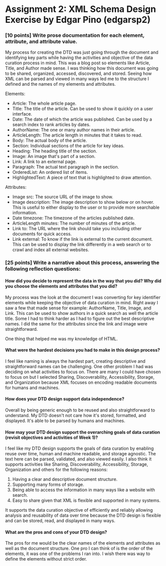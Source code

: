 # Assignment 2: XML Schema Design Exercise by Edgar Pino (edgarsp2)


### [10 points] Write prose documentation for each element, attribute, and attribute value.

My process for creating the DTD was just going through the document and identifying key parts while having the activities and objective of the data curation process in mind. 
This was a blog post so elements like Article, Title, and Author made sense. I was thinking how this document was going to be shared, organized, accessed, discovered, and stored. 
Seeing how XML can be parsed and viewed in many ways led me to the structure I defined and the names of my elements and attributes. 

Elements:
- Article: The whole article page.
- Title: The title of the article. Can be used to show it quickly on a user interface. 
- Date: The date of which the article was published. Can be used by a search index to rank articles by dates. 
- AuthorName: The one or many author names in their article.
- ArticleLength: The article length in minutes that it takes to read.
- Body: The actual body of the article.
- Section: Individual sections of the article for key ideas.
- Heading: The heading title of the section.
- Image: An image that's part of a section.
- Link: A link to an external page.
- Paragraph: The actual text paragraph in the section.
- OrderedList: An ordered list of items.
- HighlightedText: A piece of text that is highlighted to draw attention.

Attributes: 
- Image src: The source URL of the image to show. 
- Image description: The image description to show below or on hover. This is useful to either display to the user or to provide more searchable information. 
- Date timezone: The timezone of the articles published date. 
- ArticleLength minutes: The number of minutes of the article. 
- Link to: The URL where the link should take you including other documents for quick access.
- Link external: To know if the link is external to the current document. This can be used to display the link differently in a web search or to crawl and index all external websites. 

### [25 points] Write a narrative about this process, answering the following reflection questions:

#### How did you decide to represent the data in the way that you did? Why did you choose the elements and attributes that you did? 
My process was the look at the document I was converting for key identifier elements while keeping the objective of data curation in mind.
Right away I saw a few that made sense for example: AuthorName, Title, Image, and Link. This can be used to show authors in a quick search as well the article title.
Some I had to think harder as I had to figure out the best descriptive names. I did the same for the attributes since the link and image were straightforward.
 
One thing that helped me was my knowledge of HTML.


#### What were the hardest decisions you had to make in this design process?
I feel like naming is always the hardest part, creating descriptive and straightforward names can be challenging. 
One other problem I had was deciding on what activities to focus on.
There are many I could have chosen to focus on but I selected Sharing, Discoverability, Accessibility, Storage, and Organization 
because XML focuses on encoding readable documents for humans and machines.


#### How does your DTD design support data independence?
Overall by being generic enough to be reused and also straightforward to understand. My DTD doesn't not care how it's stored, formatted, and displayed.
It's able to be parsed by humans and machines.


#### How may your DTD design support the overarching goals of data curation (revisit objectives and activities of Week 1)?
I feel like my DTD design supports the goals of data curation by enabling reuse over time, human and machine readable, and storage agnostic.
The text here can be parsed, validated, and also viewed easily.
I also think it supports activities like Sharing, Discoverability, Accessibility, Storage, Organization and others for the following reasons:
 
1. Having a clear and descriptive document structure.
2. Supporting many forms of storage.
3. Being able to access the information in many ways like a website with search.
4. Easy to share given that XML is flexible and supported in many systems.
 
It supports the data curation objective of efficiently and reliably allowing analysis and reusability of data over time because the DTD design is flexible 
and can be stored, read, and displayed in many ways. 


#### What are the pros and cons of your DTD design?
The pros for me would be the clear names of the elements and attributes as well as the document structure.
One pro I can think of is the order of the elements, it was one of the problems I ran into. I wish there was
way to define the elements without strict order.



